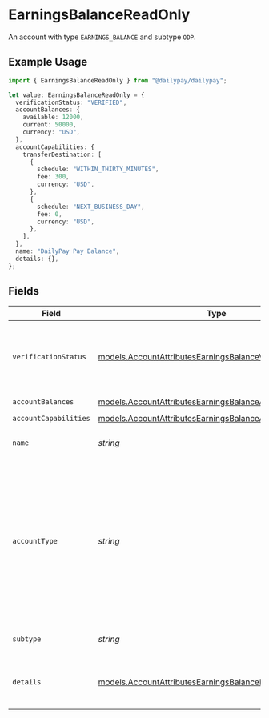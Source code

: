 # EarningsBalanceReadOnly

An account with type `EARNINGS_BALANCE` and subtype `ODP`.

## Example Usage

```typescript
import { EarningsBalanceReadOnly } from "@dailypay/dailypay";

let value: EarningsBalanceReadOnly = {
  verificationStatus: "VERIFIED",
  accountBalances: {
    available: 12000,
    current: 50000,
    currency: "USD",
  },
  accountCapabilities: {
    transferDestination: [
      {
        schedule: "WITHIN_THIRTY_MINUTES",
        fee: 300,
        currency: "USD",
      },
      {
        schedule: "NEXT_BUSINESS_DAY",
        fee: 0,
        currency: "USD",
      },
    ],
  },
  name: "DailyPay Pay Balance",
  details: {},
};
```

## Fields

| Field                                                                                                                                                                  | Type                                                                                                                                                                   | Required                                                                                                                                                               | Description                                                                                                                                                            | Example                                                                                                                                                                |
| ---------------------------------------------------------------------------------------------------------------------------------------------------------------------- | ---------------------------------------------------------------------------------------------------------------------------------------------------------------------- | ---------------------------------------------------------------------------------------------------------------------------------------------------------------------- | ---------------------------------------------------------------------------------------------------------------------------------------------------------------------- | ---------------------------------------------------------------------------------------------------------------------------------------------------------------------- |
| `verificationStatus`                                                                                                                                                   | [models.AccountAttributesEarningsBalanceVerificationStatus](../models/accountattributesearningsbalanceverificationstatus.md)                                           | :heavy_check_mark:                                                                                                                                                     | A code that indicates the status of an account that is a destination for funds.                                                                                        | VERIFIED                                                                                                                                                               |
| `accountBalances`                                                                                                                                                      | [models.AccountAttributesEarningsBalanceAccountBalances](../models/accountattributesearningsbalanceaccountbalances.md)                                                 | :heavy_check_mark:                                                                                                                                                     | N/A                                                                                                                                                                    |                                                                                                                                                                        |
| `accountCapabilities`                                                                                                                                                  | [models.AccountAttributesEarningsBalanceAccountCapabilities](../models/accountattributesearningsbalanceaccountcapabilities.md)                                         | :heavy_check_mark:                                                                                                                                                     | N/A                                                                                                                                                                    |                                                                                                                                                                        |
| `name`                                                                                                                                                                 | *string*                                                                                                                                                               | :heavy_check_mark:                                                                                                                                                     | Display name for this account.                                                                                                                                         | DailyPay Pay Balance                                                                                                                                                   |
| `accountType`                                                                                                                                                          | *string*                                                                                                                                                               | :heavy_check_mark:                                                                                                                                                     | The type of account. It differentiates between depository accounts (e.g. bank account), cards (e.g. debit) and earnings balance type of accounts (e.g. on demand pay). |                                                                                                                                                                        |
| `subtype`                                                                                                                                                              | *string*                                                                                                                                                               | :heavy_check_mark:                                                                                                                                                     | The subtype of the account.                                                                                                                                            |                                                                                                                                                                        |
| `details`                                                                                                                                                              | [models.AccountAttributesEarningsBalanceDetails](../models/accountattributesearningsbalancedetails.md)                                                                 | :heavy_check_mark:                                                                                                                                                     | An empty object for earnings balance accounts.                                                                                                                         |                                                                                                                                                                        |